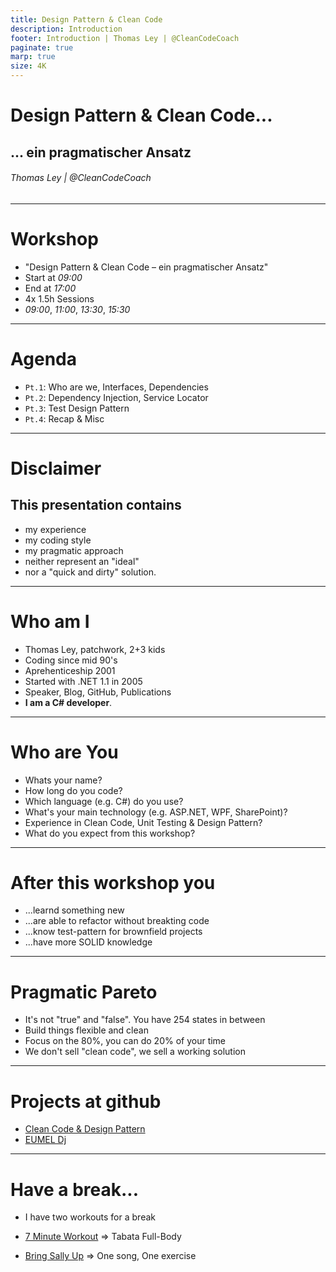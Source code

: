 ```yaml
---
title: Design Pattern & Clean Code
description: Introduction
footer: Introduction | Thomas Ley | @CleanCodeCoach
paginate: true
marp: true
size: 4K
---
```


<!-- _footer: "" -->
<!-- _paginate: "" -->
# Design Pattern & Clean Code...

## ... ein pragmatischer Ansatz

###### Thomas Ley | @CleanCodeCoach
---

# Workshop

- "Design Pattern & Clean Code – ein pragmatischer Ansatz"
- Start at _09:00_
- End at _17:00_
- 4x 1.5h Sessions
- _09:00_, _11:00_, _13:30_, _15:30_

---
# Agenda

* `Pt.1`: Who are we, Interfaces, Dependencies
* `Pt.2`: Dependency Injection, Service Locator
* `Pt.3`: Test Design Pattern
* `Pt.4`: Recap & Misc

---
# Disclaimer

## This presentation contains

* my experience
* my coding style
* my pragmatic approach
* neither represent an "ideal"
* nor a "quick and dirty" solution.

---
# Who am I

* Thomas Ley, patchwork, 2+3 kids
* Coding since mid 90's
* Aprehenticeship 2001
* Started with .NET 1.1 in 2005
* Speaker, Blog, GitHub, Publications
* __I am a C# developer__.

---
# Who are You

- Whats your name?
- How long do you code?
- Which language (e.g. C#) do you use?
- What's your main technology (e.g. ASP.NET, WPF, SharePoint)?
- Experience in Clean Code, Unit Testing & Design Pattern?
- What do you expect from this workshop?

---
# After this workshop you

* ...learnd something new
* ...are able to refactor without breakting code
* ...know test-pattern for brownfield projects
* ...have more SOLID knowledge

---
# Pragmatic Pareto

* It's not "true" and "false". You have 254 states in between
* Build things flexible and clean
* Focus on the 80%, you can do 20% of your time
* We don't sell "clean code", we sell a working solution

--- 
# Projects at github

* [Clean Code & Design Pattern](https://github.com/CodeQualityCoach/DesignPatternCleanCode)
* [EUMEL Dj](https://github.com/EUMEL-Suite/EUMEL.Dj)

---
# Have a break...

- I have two workouts for a break

- [7 Minute Workout](https://www.youtube.com/watch?v=mmq5zZfmIws) => Tabata Full-Body

- [Bring Sally Up](https://www.youtube.com/watch?v=41N6bKO-NVI) => One song, One exercise
